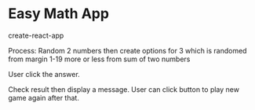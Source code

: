 # Easy Math App

create-react-app

Process:
Random 2 numbers then create options for 3 which is randomed from margin 1-19 more or less from sum of two numbers


User click the answer. 

Check result then display a message. User can click button to play new game again after that.





